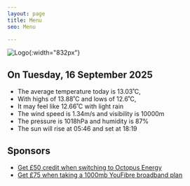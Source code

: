 ```yaml
---
layout: page
title: Menu
seo: Menu

---
```


![Logo](/images/logo.jpg){:width="832px"}

<!-- weather_marker starts -->
## On Tuesday, 16 September 2025

- The average temperature today is 13.03˚C,
- With highs of 13.88˚C and lows of 12.6˚C,
- It may feel like 12.66˚C with light rain
- The wind speed is 1.34m/s and visibility is 10000m
- The pressure is 1018hPa and humidity is 87%
- The sun will rise at 05:46 and set at 18:19

<!-- weather_marker ends -->

## Sponsors

- [Get £50 credit when switching to Octopus Energy](https://bit.ly/3oD1nnS)
- [Get £75 when taking a 1000mb YouFibre broadband plan](https://aklam.io/91zWhU?)
